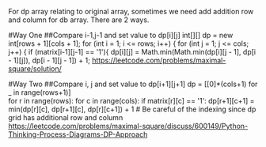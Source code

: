 For dp array relating to original array, sometimes we need add addition row and column for db array. There are 2 ways.

#Way One
##Compare i-1,j-1 and set value to dp[i][j]
int[][] dp = new int[rows + 1][cols + 1];
for (int i = 1; i <= rows; i++) {
            for (int j = 1; j <= cols; j++) {
                if (matrix[i-1][j-1] == '1'){
                    dp[i][j] = Math.min(Math.min(dp[i][j - 1], dp[i - 1][j]), dp[i - 1][j - 1]) + 1;
https://leetcode.com/problems/maximal-square/solution/

#Way Two
##Compare i, j and set value to dp[i+1][j+1]
dp = [[0]*(cols+1) for _ in range(rows+1)]   
for r in range(rows):
    for c in range(cols):
        if matrix[r][c] == '1':
            dp[r+1][c+1] = min(dp[r][c], dp[r+1][c], dp[r][c+1]) + 1 # Be careful of the indexing since dp grid has additional row and column
https://leetcode.com/problems/maximal-square/discuss/600149/Python-Thinking-Process-Diagrams-DP-Approach
            
                    
